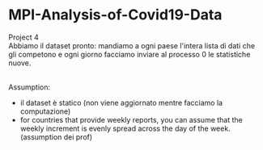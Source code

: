 # MPI-Analysis-of-Covid19-Data

Project 4 <br>
Abbiamo il dataset pronto: mandiamo a ogni paese l'intera lista di dati che gli competono e ogni giorno facciamo inviare al processo 0 le statistiche nuove. <br><br>

Assumption:
- il dataset è statico (non viene aggiornato mentre facciamo la computazione)
- for countries that provide weekly reports, you can assume that the weekly increment is evenly spread across the day of the week. (assumption dei prof)
